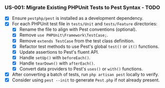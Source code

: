 ### US-001: Migrate Existing PHPUnit Tests to Pest Syntax - TODO

- [x] Ensure `pestphp/pest` is installed as a development dependency.
- [x] For each PHPUnit test file in `tests/Unit` and `tests/Feature` directories:
    - [x] Rename the file to align with Pest conventions (optional).
    - [x] Remove `use PHPUnit\Framework\TestCase;`.
    - [x] Remove `extends TestCase` from the test class definition.
    - [x] Refactor test methods to use Pest's global `test()` or `it()` functions.
    - [x] Update assertions to Pest's fluent API.
    - [x] Handle `setUp()` with `beforeEach()`.
    - [x] Handle `tearDown()` with `afterEach()`.
    - [x] Convert data providers to Pest's `uses()` or `with()` functions.
- [x] After converting a batch of tests, run `php artisan pest` locally to verify.
- [x] Consider using `pest --init` to generate `Pest.php` if not already present.